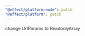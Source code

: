 ```yaml
---
"@effect/platform-node": patch
"@effect/platform": patch
---
```


change UrlParams to ReadonlyArray
